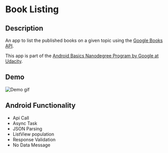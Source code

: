 # Book Listing

## Description

An app to list the published books on a given topic using the [Google Books API](https://developers.google.com/books/docs/v1/getting_started).

This app is part of the [Android Basics Nanodegree Program by Google at Udacity](https://www.udacity.com/course/android-basics-networking--ud843).

## Demo

![Demo gif](https://github.com/joshvocal/Book-Listing-App/blob/master/demo.gif)

## Android Functionality

* Api Call
* Async Task
* JSON Parsing
* ListView population
* Response Validation
* No Data Message
